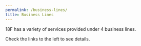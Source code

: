 ```yaml
---
permalink: /business-lines/
title: Business Lines
---
```


18F has a variety of services provided under 4 business lines.

Check the links to the left to see details.
